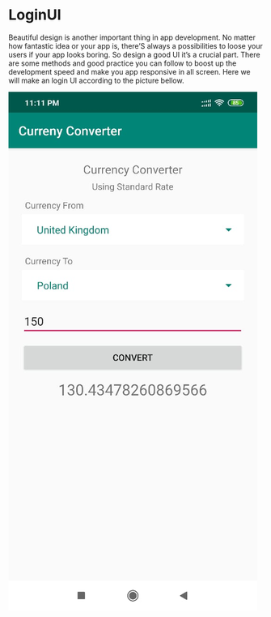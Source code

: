 # LoginUI

Beautiful design is another important thing in app development. No matter how fantastic idea or your app is, there’S always a possibilities to loose your users if your app looks boring. So design a good UI it’s a crucial part. There are some methods and good practice you can follow to boost up the development speed and make you app responsive in all screen. Here we will make an login UI according to the picture bellow.

![alt text](https://github.com/NoorMohammedAnik/CurrenyConverter/blob/master/app/src/main/res/drawable/screenshot.jpeg)
